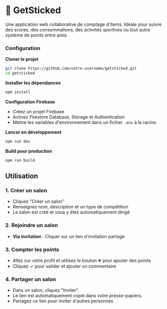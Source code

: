 # 🎯 GetSticked

Une application web collaborative de comptage d'items. Idéale pour suivre des scores, des consommations, des activités sportives ou tout autre système de points entre amis.

### Configuration

**Cloner le projet**
```bash
git clone https://github.com/votre-username/getsticked.git
cd getsticked
```

**Installer les dépendances**
```bash
npm install
```

**Configuration Firebase**
   - Créez un projet Firebase
   - Activez Firestore Database, Storage et Authentication
   - Mettre les variables d'environnement dans un fichier `.env` à la racine.

**Lancer en développement**
```bash
npm run dev
```

**Build pour production**
```bash
npm run build
```

## Utilisation

### 1. Créer un salon
- Cliquez "Créer un salon"
- Renseignez nom, description et un type de compétition
- Le salon est créé et vous y êtes automatiquement dirigé

### 2. Rejoindre un salon
- **Via invitation** : Cliquer sur un lien d'invitation partagé

### 3. Compter les points
- Allez sur votre profil et utilisez le bouton ➕ pour ajouter des points
- Cliquez ✓ pour valider et ajouter un commentaire

### 4. Partager un salon
- Dans un salon, cliquez "Inviter".
- Le lien est automatiquement copié dans votre presse-papiers.
- Partagez ce lien pour inviter d'autres personnes